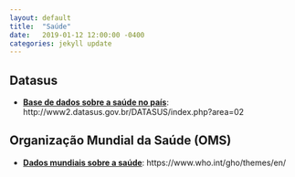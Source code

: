 ```yaml
---
layout: default
title:  "Saúde"
date:   2019-01-12 12:00:00 -0400
categories: jekyll update
---
```


<section>

<h2>Datasus</h2>
<ul>
<li><b><a href="http://www2.datasus.gov.br/DATASUS/index.php?area=02">Base de dados sobre a saúde no país</a></b>: http://www2.datasus.gov.br/DATASUS/index.php?area=02</li>
</ul>

<h2>Organização Mundial da Saúde (OMS)</h2>
<ul>
<li><b><a href="https://www.who.int/gho/themes/en/">Dados mundiais sobre a saúde</a></b>: https://www.who.int/gho/themes/en/</li>
</ul>

</section>